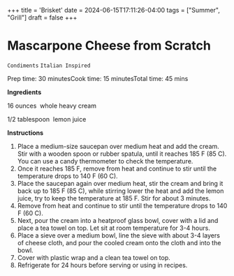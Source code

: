 +++
title = 'Brisket'
date = 2024-06-15T17:11:26-04:00
tags = ["Summer", "Grill"]
draft = false
+++
# Mascarpone Cheese from Scratch

`Condiments` `Italian Inspired`

Prep time: 30 minutesCook time: 15 minutesTotal time: 45 mins

**Ingredients**

16 ounces  whole heavy cream 

1/2 tablespoon  lemon juice 

**Instructions**

1. Place a medium-size saucepan over medium heat and add the cream. Stir with a wooden spoon or rubber spatula, until it reaches 185 F (85 C). You can use a candy thermometer to check the temperature.
2. Once it reaches 185 F, remove from heat and continue to stir until the temperature drops to 140 F (60 C).
3. Place the saucepan again over medium heat, stir the cream and bring it back up to 185 F (85 C), while stirring lower the heat and add the lemon juice, try to keep the temperature at 185 F. Stir for about 3 minutes.
4. Remove from heat and continue to stir until the temperature drops to 140 F (60 C).
5. Next, pour the cream into a heatproof glass bowl, cover with a lid and place a tea towel on top. Let sit at room temperature for 3-4 hours.
6. Place a sieve over a medium bowl, line the sieve with about 3-4 layers of cheese cloth, and pour the cooled cream onto the cloth and into the bowl.
7. Cover with plastic wrap and a clean tea towel on top.
8. Refrigerate for 24 hours before serving or using in recipes.
